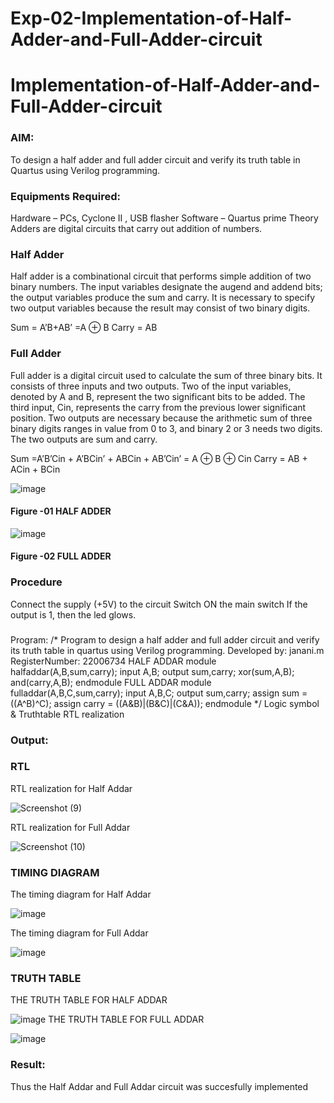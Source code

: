 # Exp-02-Implementation-of-Half-Adder-and-Full-Adder-circuit

# Implementation-of-Half-Adder-and-Full-Adder-circuit
### AIM:
To design a half adder and full adder circuit and verify its truth table in Quartus using Verilog programming.

### Equipments Required:
Hardware – PCs, Cyclone II , USB flasher
Software – Quartus prime
Theory
Adders are digital circuits that carry out addition of numbers.

### Half Adder
Half adder is a combinational circuit that performs simple addition of two binary numbers. The input variables designate the augend and addend bits; the output variables produce the sum and carry. It is necessary to specify two output variables because the result may consist of two binary digits.

Sum = A’B+AB’ =A ⊕ B Carry = AB

### Full Adder
Full adder is a digital circuit used to calculate the sum of three binary bits. It consists of three inputs and two outputs. Two of the input variables, denoted by A and B, represent the two significant bits to be added. The third input, Cin, represents the carry from the previous lower significant position. Two outputs are necessary because the arithmetic sum of three binary digits ranges in value from 0 to 3, and binary 2 or 3 needs two digits. The two outputs are sum and carry.

Sum =A’B’Cin + A’BCin’ + ABCin + AB’Cin’ = A ⊕ B ⊕ Cin Carry = AB + ACin + BCin

 ![image](https://user-images.githubusercontent.com/36288975/163552156-a13e5a56-c638-4110-97d9-8896907c8d25.png)

#### Figure -01 HALF ADDER 


![image](https://user-images.githubusercontent.com/36288975/163552057-b3547877-6d07-45b4-b7e0-bcfebfad9e1d.png)

#### Figure -02 FULL ADDER 

### Procedure

Connect the supply (+5V) to the circuit
Switch ON the main switch
If the output is 1, then the led glows.
### 
Program:
/*
Program to design a half adder and full adder circuit and verify its truth table in quartus using Verilog programming.
Developed by: janani.m
RegisterNumber: 22006734
HALF ADDAR
module halfaddar(A,B,sum,carry);
input A,B;
output sum,carry;
xor(sum,A,B);
and(carry,A,B);
endmodule
FULL ADDAR
module fulladdar(A,B,C,sum,carry);
input A,B,C;
output sum,carry;
assign sum = ((A^B)^C);
assign carry = ((A&B)|(B&C)|(C&A));
endmodule
*/
Logic symbol & Truthtable
RTL realization

### Output:
### RTL
 RTL realization for Half Addar
 
 ![Screenshot (9)](https://user-images.githubusercontent.com/119432417/211161114-9b72f368-827f-422b-a0b3-102b2bda337c.png)
 
 RTL realization for Full Addar
 
 ![Screenshot (10)](https://user-images.githubusercontent.com/119432417/211161645-8defa436-fbad-4ece-9dc6-ffb887cb4ee4.png)


### TIMING DIAGRAM
The timing diagram for Half Addar

![image](https://user-images.githubusercontent.com/119432417/211162222-8bc2eaf6-80c0-4f4c-9b4c-208a63442d31.png)

The timing diagram for Full Addar

![image](https://user-images.githubusercontent.com/119432417/211162314-b1110ea8-5702-4968-a94e-c6d2d7f5fd66.png)



### TRUTH TABLE 
THE TRUTH TABLE FOR HALF ADDAR

![image](https://user-images.githubusercontent.com/119432417/211161796-be6d8c6e-7a68-4e4e-9db6-730bee496ae3.png)
THE TRUTH TABLE FOR FULL ADDAR

![image](https://user-images.githubusercontent.com/119432417/211161845-d284b1b8-a597-4dcb-882e-97355cb6a7bd.png)


### Result:
Thus the Half Addar and Full Addar circuit was succesfully implemented
